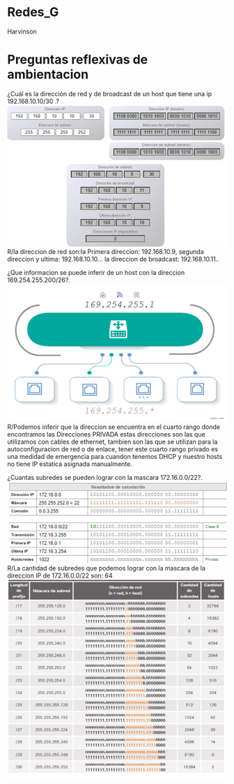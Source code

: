 # Redes_G
Harvinson
# Preguntas reflexivas de ambientacion

¿Cuál es la dirección de red y de broadcast de un host que tiene una ip 192.168.10.10/30 .?
![Alt text](image.png)
R/la direccion de red son:la Primera direccion: 192.168.10.9, segunda direccion y ultima: 192.168.10.10...
la direccion de broadcast: 192.168.10.11..

¿Que informacion se puede inferir de un host con la direccion 169.254.255.200/26?.
![Alt text](image-2.png)
R/Podemos inferir que la direccion se encuentra en el cuarto rango donde encontramos las Direcciones PRIVADA estas direcciones son las que utilizamos con cables de ethernet, tambien son las que se utilizan para la autoconfiguracion de red o de enlace,
tener este cuarto rango privado es una medidad de emergencia para cuandon tenemos DHCP y nuestro hosts no tiene IP estatica asignada manualmente.

¿Cuantas subredes se pueden lograr con la mascara 172.16.0.0/22?.
![Alt text](image-4.png)
R/La cantidad de subredes que podemos lograr con la mascara de la direccion IP de 172.16.0.0/22 son: 64
![Alt text](image-5.png)